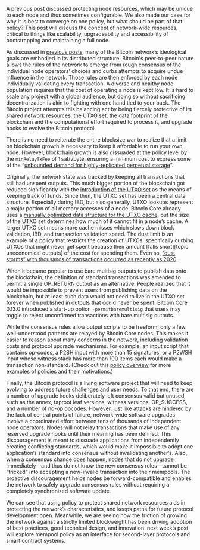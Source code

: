 A previous post discussed protecting node resources, which may be unique to
each node and thus sometimes configurable. We also made our case for why it is best
to converge on one policy, but what should be part of that policy? This post
will discuss the concept of network-wide resources, critical to things like
scalability, upgradeability and accessibility of bootstrapping and maintaining
a full node.

As discussed in [previous posts][policy01], many of the Bitcoin network’s
ideological goals are embodied in its distributed structure. Bitcoin's peer-to-peer
nature allows the rules of the network to emerge from rough
consensus of the individual node operators’ choices and curbs attempts to
acquire undue influence in the network. Those rules are then enforced by each
node individually validating every transaction. A diverse and healthy node
population requires that the cost of operating a node is kept low. It is hard
to scale any project with a global audience, but doing so without sacrificing
decentralization is akin to fighting with one hand tied to your back. The
Bitcoin project attempts this balancing act by being fiercely protective of its
shared network resources: the UTXO set, the data footprint of the blockchain
and the computational effort required to process it, and upgrade hooks to
evolve the Bitcoin protocol.

There is no need to reiterate the entire blocksize war to realize that a limit
on blockchain growth is necessary to keep it affordable to run your own node.
However, blockchain growth is also dissuaded at the policy level by the
`minRelayTxFee` of 1 sat/vbyte, ensuring a minimum cost to express some of the
“[unbounded demand for highly-replicated perpetual storage][unbounded]”.

Originally, the network state was tracked by keeping all transactions that
still had unspent outputs. This much bigger portion of the blockchain got
reduced significantly with the [introduction of the UTXO set][ultraprune] as
the means of keeping track of funds. Since then, the UTXO set has been a
central data structure. Especially during IBD, but also generally, UTXO lookups
represent a major portion of all memory accesses of a node. Bitcoin Core
already uses a [manually optimized data structure for the UTXO cache][pooled
resource], but the size of the UTXO set determines how much of it cannot fit in
a node’s cache. A larger UTXO set means more cache misses which slows down
block validation, IBD, and transaction validation speed. The dust limit is an
example of a policy that restricts the creation of UTXOs, specifically curbing
UTXOs that might never get spent because their amount [falls short][topic uneconomical outputs] of the cost
for spending them. Even so, [“dust storms” with thousands of transactions
occurred as recently as 2020][lopp storms].

When it became popular to use bare multisig outputs to publish data onto the
blockchain, the definition of standard transactions was amended to permit a
single OP_RETURN output as an alternative. People realized that it would be
impossible to prevent users from publishing data on the blockchain, but at
least such data would not need to live in the UTXO set forever when published
in outputs that could never be spent. Bitcoin Core 0.13.0 introduced a start-up
option `-permitbaremultisig` that users may toggle to reject unconfirmed
transactions with bare multisig outputs.

While the consensus rules allow output scripts to be freeform, only a few
well-understood patterns are relayed by Bitcoin Core nodes. This makes it
easier to reason about many concerns in the network, including validation costs
and protocol upgrade mechanisms. For example, an input script that contains
op-codes, a P2SH input with more than 15 signatures, or a P2WSH input whose
witness stack has more than 100 items each would make a transaction
non-standard. (Check out this [policy overview][instagibbs policy zoo] for more
examples of policies and their motivations.)

Finally, the Bitcoin protocol is a living software project that will need to
keep evolving to address future challenges and user needs. To that end, there
are a number of upgrade hooks deliberately left consensus valid but unused,
such as the annex, taproot leaf versions, witness versions, OP_SUCCESS, and a
number of no-op opcodes. However, just like attacks are hindered by the lack of
central points of failure, network-wide software upgrades involve a coordinated
effort between tens of thousands of independent node operators. Nodes will not
relay transactions that make use of any reserved upgrade hooks until their
meaning has been defined. This discouragement is meant to dissuade applications
from independently creating conflicting standards, which would make it
impossible to adopt one application’s standard into consensus without
invalidating another’s. Also, when a consensus change does happen, nodes that
do not upgrade immediately—and thus do not know the new consensus rules—cannot
be “tricked” into accepting a now-invalid transaction into their mempools. The
proactive discouragement helps nodes be forward-compatible and enables the
network to safely upgrade consensus rules without requiring a completely
synchronized software update.

We can see that using policy to protect shared network resources aids in
protecting the network’s characteristics, and keeps paths for future protocol
development open. Meanwhile, we are seeing how the friction of growing the
network against a strictly limited blockweight has been driving adoption of
best practices, good technical design, and innovation: next week’s post
will explore mempool policy as an interface for second-layer protocols and
smart contract systems.

[policy01]: /en/newsletters/2023/05/17/#waiting-for-confirmation-1-why-do-we-have-a-mempool
[unbounded]: https://lists.linuxfoundation.org/pipermail/bitcoin-dev/2015-December/011865.html
[lopp storms]: https://blog.lopp.net/history-bitcoin-transaction-dust-spam-storms/
[ultraprune]: https://github.com/bitcoin/bitcoin/pull/1677
[pooled resource]: /en/newsletters/2023/05/03/#bitcoin-core-25325
[instagibbs policy zoo]: https://gist.github.com/instagibbs/ee32be0126ec132213205b25b80fb3e8
